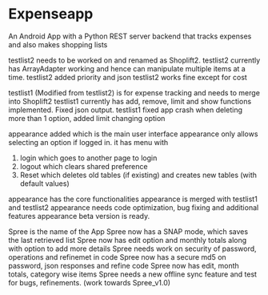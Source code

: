 # Expenseapp
An Android App with a Python REST server backend that tracks expenses and also makes shopping lists



testlist2 needs to be worked on and renamed as Shoplift2. 
testlist2 currently has ArrayAdapter working and hence can manipulate multiple items at a time.
testlist2 added priority and json
testlist2 works fine except for cost

testlist1 (Modified from testlist2) is for expense tracking and needs to merge into Shoplift2
testlist1 currently has add, remove, limit and show functions implemented. Fixed json output.
testlist1 fixed app crash when deleting more than 1 option, added limit changing option


appearance added which is the main user interface
appearance only allows selecting an option if logged in. it has menu with
1. login which goes to another page to login
2. logout which clears shared preference
3. Reset which deletes old tables (if existing) and creates new tables (with default values)

appearance has the core functionalities
appearance is merged with testlist1 and testlist2
appearance needs code optimization, bug fixing and additional features
appearance beta version is ready.

Spree is the name of the App
Spree now has a SNAP mode, which saves the last retrieved list
Spree now has edit option and monthly totals along with option to add more details
Spree needs work on security of password, operations and refinemet in code
Spree now has a secure md5 on password, json responses and refine code
Spree now has edit, month totals, category wise items
Spree needs a new offline sync feature and test for bugs, refinements. (work towards Spree_v1.0)